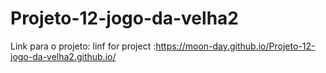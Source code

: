 # Projeto-12-jogo-da-velha2

 Link para o projeto:
 linf for project :https://moon-day.github.io/Projeto-12-jogo-da-velha2.github.io/
